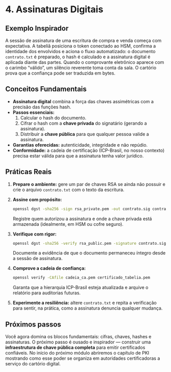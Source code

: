 # 4. Assinaturas Digitais

## Exemplo Inspirador

A sessão de assinatura de uma escritura de compra e venda começa com expectativa. A tabeliã posiciona o token conectado ao HSM, confirma a identidade dos envolvidos e aciona o fluxo automatizado: o documento `contrato.txt` é preparado, o hash é calculado e a assinatura digital é aplicada diante das partes. Quando o comprovante eletrônico aparece com o carimbo “válido”, um silêncio reverente toma conta da sala. O cartório prova que a confiança pode ser traduzida em bytes.

## Conceitos Fundamentais

- **Assinatura digital** combina a força das chaves assimétricas com a precisão das funções hash.
- **Passos essenciais:**
  1. Calcular o hash do documento.
  2. Cifrar o hash com a **chave privada** do signatário (gerando a assinatura).
  3. Distribuir a **chave pública** para que qualquer pessoa valide a assinatura.
- **Garantias oferecidas:** autenticidade, integridade e não repúdio.
- **Conformidade:** a cadeia de certificação (ICP-Brasil, no nosso contexto) precisa estar válida para que a assinatura tenha valor jurídico.

## Práticas Reais

1. **Prepare o ambiente:** gere um par de chaves RSA se ainda não possuir e crie o arquivo `contrato.txt` com o texto da escritura.

2. **Assine com propósito:**
   ```bash
   openssl dgst -sha256 -sign rsa_private.pem -out contrato.sig contrato.txt
   ```
   Registre quem autorizou a assinatura e onde a chave privada está armazenada (idealmente, em HSM ou cofre seguro).

3. **Verifique com rigor:**
   ```bash
   openssl dgst -sha256 -verify rsa_public.pem -signature contrato.sig contrato.txt
   ```
   Documente a evidência de que o documento permaneceu íntegro desde a sessão de assinatura.

4. **Comprove a cadeia de confiança:**
   ```bash
   openssl verify -CAfile cadeia_ca.pem certificado_tabelia.pem
   ```
   Garanta que a hierarquia ICP-Brasil esteja atualizada e arquive o relatório para auditorias futuras.

5. **Experimente a resiliência:** altere `contrato.txt` e repita a verificação para sentir, na prática, como a assinatura denuncia qualquer mudança.

## Próximos passos

Você agora domina os blocos fundamentais: cifras, chaves, hashes e assinaturas. O próximo passo é ousado e inspirador — construir uma **infraestrutura de chave pública completa** para emitir certificados confiáveis. No início do próximo módulo abriremos o capítulo de PKI mostrando como esse poder se organiza em autoridades certificadoras a serviço do cartório digital.
